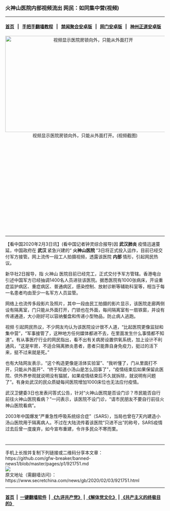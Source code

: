 ### 火神山医院内部视频流出 网民：如同集中营(视频)
------------------------

#### [首页](https://github.com/gfw-breaker/banned-news1/blob/master/README.md) &nbsp;&nbsp;|&nbsp;&nbsp; [手把手翻墙教程](https://github.com/gfw-breaker/guides/wiki) &nbsp;&nbsp;|&nbsp;&nbsp; [禁闻聚合安卓版](https://github.com/gfw-breaker/bn-android) &nbsp;&nbsp;|&nbsp;&nbsp; [网门安卓版](https://github.com/oGate2/oGate) &nbsp;&nbsp;|&nbsp;&nbsp; [神州正道安卓版](https://github.com/SzzdOgate/update) 



<div class="article_right" style="fone-color:#000">
 <div id="story_video" style="text-align: center;margin-top: 20px;">
 </div>
 <p style="text-align:center">
  <img alt="视频显示医院房锁向外，只能从外面打开" src="https://img3.secretchina.com/pic/2020/2-3/p2618782a55501522-ss.jpg" style="height:304px; width:540px"/>
  <br>
   视频显示医院房锁向外，只能从外面打开。(视频截图)
   <span id="hideid" name="hideid" style="color:red;display:none;">
    <span href="https://www.secretchina.com">
    </span>
   </span>
  </br>
 </p>
 <div id="txt-mid1-t21-2017">
  <ins class="adsbygoogle" data-ad-client="ca-pub-1276641434651360" data-ad-slot="2451032099" style="display:inline-block;width:336px;height:280px">
  </ins>
  

---


  </div>
 </div>
 <p>
  【看中国2020年2月3日讯】(看中国记者钟灵综合报导)因
  <strong>
   <span href="https://www.secretchina.com/news/gb/tag/武汉肺炎" target="_blank">
    武汉肺炎
   </span>
  </strong>
  疫情迅速蔓延，中国政府在
  <strong>
   武汉
  </strong>
  紧急兴建的“
  <strong>
   火神山医院
  </strong>
  ”3日将正式投入运作，目前已经交付军方接管。网上流传一段工人拍摄视频，透露该医院
  <strong>
   内部
  </strong>
  情形，引起网民热议。
  <span id="hideid" name="hideid" style="color:red;display:none;">
   <span href="https://www.secretchina.com">
   </span>
  </span>
 </p>
 <p>
  新华社2日报导，指
  <span href="https://www.secretchina.com/news/gb/tag/火神山" target="_blank">
   火神山
  </span>
  医院目前已经完工，正式交付予军方管辖。香港电台引述中国军方已经抽调1400名人员进驻该医院。据悉医院有1000张病床，开设重症监护病区、重症病区、普通病区，感染控制、放射诊断等辅助科室等，相当于每一名患者均由至少一名军方人员监管。
 </p>
 <p>
  网络上也流传多段影片及照片，其中一段由民工拍摄的影片显示，该医院走廊两侧设有隔离室，门只能从外面打开，门锁也在外面，每间隔离室有一扇铁窗，并设有传递通道，大小刚好可以容纳餐盘和传递小型物品，防止病人逃跑。
 </p>
 <p>
  <span href="https://www.secretchina.com/news/gb/tag/视频" target="_blank">
   视频
  </span>
  引起网民热议，不少网友均认为该医院设计很不人道，“比起医院更像监狱和集中营”，“军事接管了，这种地方任何媒体都进不去，在里面发生什么事情都不知道”。有从事医疗行业的网民指出，看不出有关病房设置供氧系统，加上设计不利通风，“这是牢房，不适合隔离肺炎患者，患者只能靠自身免疫力，挺过的活下来，挺不过来就是死。”
 </p>
 <p>
  也有大陆网友表示，“这个构造更像是活体实验室”、“我听懂了，门从里面打不开，只能从外面开”、“终于知道小汤山是怎么回事了”，“疫情结束后如果保留此医院、供外界参观就说明没有猫腻，如果疫情结束后不久就拆除，就说明有问题了”。有身处武汉的民众质疑每间医院增加1000床位也无法应付疫情。
 </p>
 <p>
  武汉卫健委3日也发表问答式公告，针对“火神山医院是否设门诊？市民能否自行前往火神山医院看病？”一问表示，该医院不设门诊，“请市民朋友不要自行前往火神山医院看病”。
 </p>
 <p>
  2003年中国爆发“严重急性呼吸系统综合症”（SARS），当局也曾在7天内建造小汤山医院用于隔离病人。不过在大陆流传着该医院“只进不出”的称号，SARS疫情过去后曾一度废弃，如今宣布重建，令许多民众不寒而栗。
  <center>
   <div>
    <div id="txt-mid2-t22-2017" style="display: block;  max-height: 351px;  overflow: hidden;">
     <div id="SC-21xxx">
     </div>
     <ins class="adsbygoogle" data-ad-client="ca-pub-1276641434651360" data-ad-format="auto" data-ad-slot="4301710469" data-full-width-responsive="true" style="display:block">
     </ins>
    </div>
   </div>
  </center>
  <div style="padding-top:12px;">
  </div>
 </p>
</div>

<hr/>
手机上长按并复制下列链接或二维码分享本文章：<br/>
https://github.com/gfw-breaker/banned-news1/blob/master/pages/p1/921751.md <br/>
<a href='https://github.com/gfw-breaker/banned-news1/blob/master/pages/p1/921751.md'><img src='https://github.com/gfw-breaker/banned-news1/blob/master/pages/p1/921751.md.png'/></a> <br/>
原文地址（需翻墙访问）：https://www.secretchina.com/news/gb/2020/02/03/921751.html


------------------------
#### [首页](https://github.com/gfw-breaker/banned-news1/blob/master/README.md) &nbsp;|&nbsp; [一键翻墙软件](https://github.com/gfw-breaker/nogfw/blob/master/README.md) &nbsp;| [《九评共产党》](https://github.com/gfw-breaker/9ping.md/blob/master/README.md#九评之一评共产党是什么) | [《解体党文化》](https://github.com/gfw-breaker/jtdwh.md/blob/master/README.md) | [《共产主义的终极目的》](https://github.com/gfw-breaker/gczydzjmd.md/blob/master/README.md)


<img src='http://gfw-breaker.win/banned-news/pages/p1/921751.md' width='0px' height='0px'/>